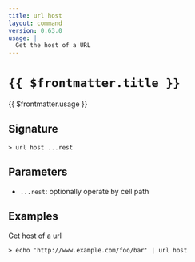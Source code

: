 ```yaml
---
title: url host
layout: command
version: 0.63.0
usage: |
  Get the host of a URL
---
```


# `{{ $frontmatter.title }}`

<div style='white-space: pre-wrap;'>{{ $frontmatter.usage }}</div>

## Signature

```> url host ...rest```

## Parameters

 -  `...rest`: optionally operate by cell path

## Examples

Get host of a url
```shell
> echo 'http://www.example.com/foo/bar' | url host
```
